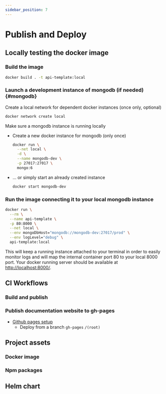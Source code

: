 ```yaml
---
sidebar_position: 7
---
```


# Publish and Deploy

## Locally testing the docker image

### Build the image

```sh
docker build . -t api-template:local
```

### Launch a development instance of mongodb (if needed) {#mongodb}

Create a local network for dependent docker instances (once only, optional)
```sh
docker network create local
```

Make sure a mongodb instance is running locally

- Create a new docker instance for mongodb (only once)
  ```sh
  docker run \
    --net local \
    -d \
    --name mongodb-dev \
    -p 27017:27017 \
    mongo:6
  ```

- ... or simply start an already created instance
  ```sh
  docker start mongodb-dev
  ```

### Run the image connecting it to your local mongodb instance

```sh
docker run \
  --rm \
  --name api-template \
  -p 80:8000 \
  --net local \
  --env mongoDbHost="mongodb://mongodb-dev:27017/prod" \
  --env logLevel="debug" \
  api-template:local
```

This will keep a running instance attached to your terminal in order to easily monitor logs and will map the internal container port 80 to your local 8000 port. Your docker running server should be available at [http://localhost:8000/](http://localhost:8000/).

## CI Workflows

### Build and publish

### Publish documentation website to gh-pages

- [Github pages setup](https://github.com/dev-lambda/api-template/settings/pages)
  - Deploy from a branch `gh-pages` `/(root)`

## Project assets

### Docker image

### Npm packages

## Helm chart

